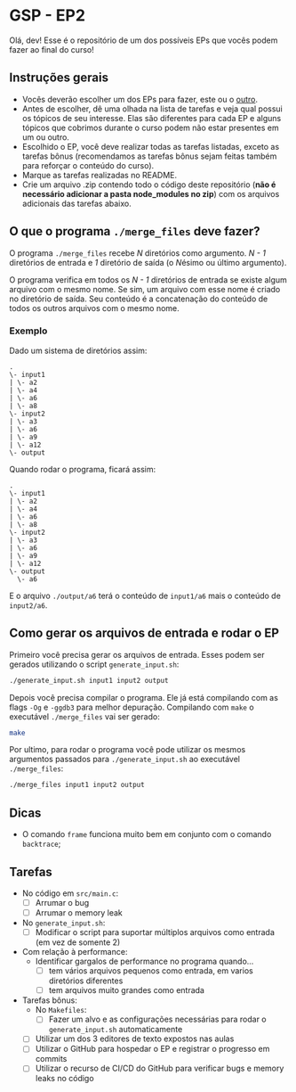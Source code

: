 # GSP - EP2

Olá, dev! Esse é o repositório de um dos possíveis EPs que vocês podem fazer ao final do curso!

## Instruções gerais

* Vocês deverão escolher um dos EPs para fazer, este ou o [outro](https://github.com/guia-de-sobrevivencia-do-programador/EP1).
* Antes de escolher, dê uma olhada na lista de tarefas e veja qual possui os tópicos de seu interesse. Elas são diferentes para cada EP e alguns tópicos que cobrimos durante o curso podem não estar presentes em um ou outro.
* Escolhido o EP, você deve realizar todas as tarefas listadas, exceto as tarefas bônus (recomendamos as tarefas bônus sejam feitas também para reforçar o conteúdo do curso).
* Marque as tarefas realizadas no README.
* Crie um arquivo .zip contendo todo o código deste repositório (**não é necessário adicionar a pasta node_modules no zip**) com os arquivos adicionais das tarefas abaixo.

## O que o programa `./merge_files` deve fazer?

O programa `./merge_files` recebe *N* diretórios como argumento. *N - 1* diretórios de entrada e *1* diretório de saída (o *N*ésimo ou último argumento).

O programa verifica em todos os *N - 1* diretórios de entrada se existe algum arquivo com o mesmo nome. Se sim, um arquivo com esse nome é criado no diretório de saída. Seu conteúdo é a concatenação do conteúdo de todos os outros arquivos com o mesmo nome.

### Exemplo

Dado um sistema de diretórios assim:

```
.
\- input1
| \- a2
| \- a4
| \- a6
| \- a8
\- input2
| \- a3
| \- a6
| \- a9
| \- a12
\- output
```

Quando rodar o programa, ficará assim:

```
.
\- input1
| \- a2
| \- a4
| \- a6
| \- a8
\- input2
| \- a3
| \- a6
| \- a9
| \- a12
\- output
  \- a6
```

E o arquivo `./output/a6` terá o conteúdo de `input1/a6` mais o conteúdo de `input2/a6`.

## Como gerar os arquivos de entrada e rodar o EP

Primeiro você precisa gerar os arquivos de entrada. Esses podem ser gerados utilizando o script `generate_input.sh`:

```bash
./generate_input.sh input1 input2 output
```

Depois você precisa compilar o programa. Ele já está compilando com as flags `-Og` e `-ggdb3` para melhor depuração. Compilando com `make` o executável `./merge_files` vai ser gerado:

```bash
make
```

Por ultimo, para rodar o programa você pode utilizar os mesmos argumentos passados para `./generate_input.sh` ao executável `./merge_files`:

```bash
./merge_files input1 input2 output
```

## Dicas

* O comando `frame` funciona muito bem em conjunto com o comando `backtrace`;

## Tarefas

- No código em `src/main.c`:
	- [ ] Arrumar o bug
	- [ ] Arrumar o memory leak
- No `generate_input.sh`:
	- [ ] Modificar o script para suportar múltiplos arquivos como entrada (em vez de somente 2)
- Com relação à performance:
	- Identificar gargalos de performance no programa quando...
		- [ ] tem vários arquivos pequenos como entrada, em varios diretórios diferentes
		- [ ] tem arquivos muito grandes como entrada
- Tarefas bônus:
	- No `Makefiles`:
		- [ ] Fazer um alvo e as configurações necessárias para rodar o `generate_input.sh` automaticamente
	- [ ] Utilizar um dos 3 editores de texto expostos nas aulas
	- [ ] Utilizar o GitHub para hospedar o EP e registrar o progresso em commits
	- [ ] Utilizar o recurso de CI/CD do GitHub para verificar bugs e memory leaks no código

